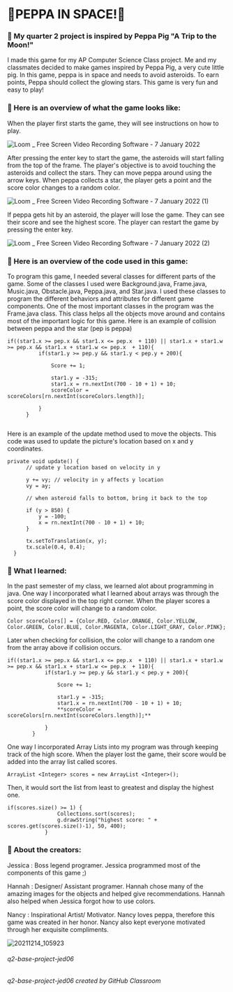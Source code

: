 # 🐷PEPPA IN SPACE!🐷

### 🐽 My quarter 2 project is inspired by Peppa Pig "A Trip to the Moon!"
I made this game for my AP Computer Science Class project. Me and my classmates decided to make games inspired by Peppa Pig, a very cute little pig. In this game, peppa is in space and needs to avoid asteroids. To earn points, Peppa should collect the glowing stars. This game is very fun and easy to play!
### 🐽 Here is an overview of what the game looks like:
When the player first starts the game, they will see instructions on how to play.

![Loom _ Free Screen   Video Recording Software - 7 January 2022](https://user-images.githubusercontent.com/89813821/148616467-fd49b03e-8d90-4930-9a34-4b2f80992842.gif)

After pressing the enter key to start the game, the asteroids will start falling from the top of the frame. The player's objective is to avoid touching the asteroids and collect the stars. They can move peppa around using the arrow keys. When peppa collects a star, the player gets a point and the score color changes to a random color.

![Loom _ Free Screen   Video Recording Software - 7 January 2022 (1)](https://user-images.githubusercontent.com/89813821/148616792-0e8831d5-0cde-402a-995d-014cc81cf13d.gif)


If peppa gets hit by an asteroid, the player will lose the game. They can see their score and see the highest score. The player can restart the game by pressing the enter key.

![Loom _ Free Screen   Video Recording Software - 7 January 2022 (2)](https://user-images.githubusercontent.com/89813821/148617381-7585de7c-207b-4bfb-81cd-98cfde69cc42.gif)

### 🐽 Here is an overview of the code used in this game:
To program this game, I needed several classes for different parts of the game. Some of the classes I used were Background.java, Frame.java, Music.java, Obstacle.java, Peppa.java, and Star.java. I used these classes to program the different behaviors and attributes for different game components. One of the most important classes in the program was the Frame.java class. This class helps all the objects move around and contains most of the important logic for this game.
 Here is an example of collision between peppa and the star (pep is peppa)
  ```
  if((star1.x >= pep.x && star1.x <= pep.x  + 110) || star1.x + star1.w >= pep.x && star1.x + star1.w <= pep.x  + 110){
			if(star1.y >= pep.y && star1.y < pep.y + 200){
				
				Score += 1;
					
				star1.y = -315;
				star1.x = rn.nextInt(700 - 10 + 1) + 10;
				scoreColor = scoreColors[rn.nextInt(scoreColors.length)];
					
			}
		}
    
  ```
 Here is an example of the update method used to move the objects. This code was used to update the picture's location based on x and y coordinates.
  ```
  private void update() {
		// update y location based on velocity in y
		
		y += vy; // velocity in y affects y location
		vy = ay;
		
		// when asteroid falls to bottom, bring it back to the top
		
		if (y > 850) {
			y = -100;
			x = rn.nextInt(700 - 10 + 1) + 10;
		}
		
		tx.setToTranslation(x, y);
		tx.scale(0.4, 0.4);
	}
 ```   
### 🐽 What I learned:
In the past semester of my class, we learned alot about programming in java. 
One way I incorporated what I learned about arrays was through the score color displayed in the top right corner. When the player scores a point, the score color will change to a random color.
```
Color scoreColors[] = {Color.RED, Color.ORANGE, Color.YELLOW, Color.GREEN, Color.BLUE, Color.MAGENTA, Color.LIGHT_GRAY, Color.PINK};
```
Later when checking for collision, the color will change to a random one from the array above if collision occurs.
```
if((star1.x >= pep.x && star1.x <= pep.x  + 110) || star1.x + star1.w >= pep.x && star1.x + star1.w <= pep.x  + 110){
			if(star1.y >= pep.y && star1.y < pep.y + 200){
				
				Score += 1;
					
				star1.y = -315;
				star1.x = rn.nextInt(700 - 10 + 1) + 10;
				**scoreColor = scoreColors[rn.nextInt(scoreColors.length)];**
					
			}
		}
```

One way I incorporated Array Lists into my program was through keeping track of the high score. When the player lost the game, their score would be added into the array list called scores.
```
ArrayList <Integer> scores = new ArrayList <Integer>();
```
Then, it would sort the list from least to greatest and display the highest one.
```
if(scores.size() >= 1) {
				Collections.sort(scores);
				g.drawString("highest score: " + scores.get(scores.size()-1), 50, 400);
			}
```

### 🐽 About the creators:
Jessica : Boss legend programer. Jessica programmed most of the components of this game ;)

Hannah : Designer/ Assistant programer. Hannah chose many of the  amazing images for the objects and helped give recommendations. Hannah also helped when Jessica forgot how to use colors.

Nancy : Inspirational Artist/ Motivator. Nancy loves peppa, therefore this game was created in her honor. Nancy also kept everyone motivated through her exquisite compliments.




![20211214_105923](https://user-images.githubusercontent.com/89813821/148727162-ac9e7314-6a1e-465e-b4cf-3d66b10aa534.jpg)


###### q2-base-project-jed06
###### q2-base-project-jed06 created by GitHub Classroom
